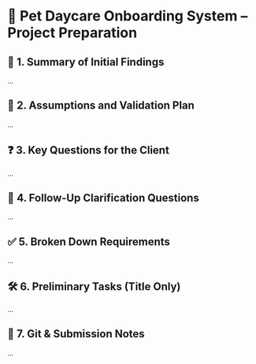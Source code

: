 # 🐶 Pet Daycare Onboarding System – Project Preparation

## 📌 1. Summary of Initial Findings
...

## 🧠 2. Assumptions and Validation Plan
...

## ❓ 3. Key Questions for the Client
...

## 🔁 4. Follow-Up Clarification Questions
...

## ✅ 5. Broken Down Requirements
...

## 🛠️ 6. Preliminary Tasks (Title Only)
...

## 🔗 7. Git & Submission Notes
...
